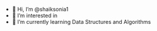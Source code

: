 - 👋 Hi, I’m @shaiksonia1
- 👀 I’m interested in 
- 🌱 I’m currently learning Data Structures and Algorithms

<!---
shaiksonia1/shaiksonia1 is a ✨ special ✨ repository because its `README.md` (this file) appears on your GitHub profile.
You can click the Preview link to take a look at your changes.
--->
